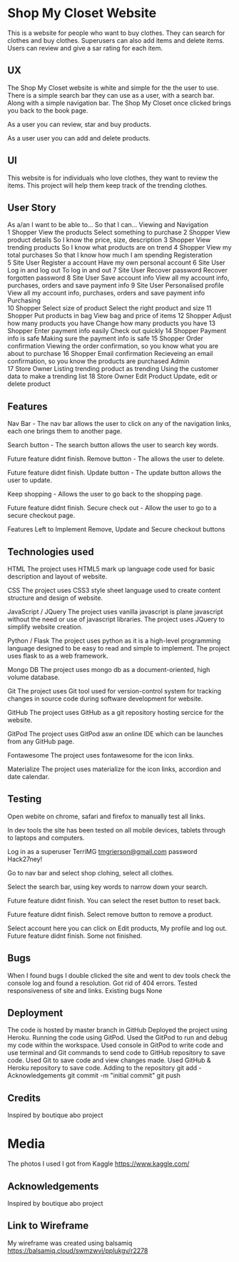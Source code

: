 # Shop My Closet Website
This is a website for people who want to buy clothes. They can search for clothes and buy clothes. Superusers can also add items and delete items. Users can review and give a sar rating for each item.

## UX
The Shop My Closet website is white and simple for the the user to use. There is a simple search bar they can use as a user, with a search bar. Along with a simple navigation bar. The Shop My Closet once clicked brings you back to the book page.

As a user you can review, star and buy products.

As a user user you can add and delete products.

## UI
This website is for individuals who love clothes, they want to review the items. This project will help them keep track of the trending clothes.

## User Story	
As a/an	I want to be able to…	So that I can...
		Viewing and Navigation 	
1	Shopper	View the products	Select something to purchase
2	Shopper	View product details	So I know the price, size, description
3	Shopper	View trending products	So I know what products are on trend
4	Shopper	View my total purchases	So that I know how much I am spending
		Registeration 	
5	Site User	Register a account	Have my own personal account
6	Site User	Log in and log out	To log in and out
7	Site User	Recover password	Recover forgotten password
8	Site User	Save account info	View all my account info, purchases, orders and save payment info
9	Site User	Personalised profile	View all my account info, purchases, orders and save payment info
		Purchasing	
10	Shopper	Select size of product	Select the right product and size
11	Shopper	Put products in bag	View bag and price of items 
12	Shopper	Adjust how many products you have	Change how many products you have
13	Shopper	Enter payment info easily	Check out quickly
14	Shopper	Payment info is safe	Making sure the payment info is safe
15	Shopper	Order confirmation	Viewing the order confirmation, so you know what you are about to purchase
16	Shopper	Email confirmation	Recieveing an email confirmation, so you know the products are purchased
		Admin 	
17	Store Owner	Listing trending product as trending 	Using the customer data to make a trending list
18	Store Owner	Edit Product	Update, edit or delete product

## Features
Nav Bar - The nav bar allows the user to click on any of the navigation links, each one brings them to another page.

Search button - The search button allows the user to search key words.

Future feature didnt finish. Remove button - The allows the user to delete.

Future feature didnt finish. Update button - The update button allows the user to update.

Keep shopping - Allows the user to go back to the shopping page.

Future feature didnt finish. Secure check out - Allow the user to go to a secure checkout page.

Features Left to Implement
Remove, Update and Secure checkout buttons

## Technologies used
HTML The project uses HTML5 mark up language code used for basic description and layout of website.

CSS The project uses CSS3 style sheet language used to create content structure and design of website.

JavaScript / JQuery The project uses vanilla javascript is plane javascript without the need or use of javascript libraries. The project uses JQuery to simplify website creation.

Python / Flask The project uses python as it is a high-level programming language designed to be easy to read and simple to implement. The project uses flask to as a web framework.

Mongo DB The project uses mongo db as a document-oriented, high volume database.

Git The project uses Git tool used for version-control system for tracking changes in source code during software development for website.

GitHub The project uses GitHub as a git repository hosting sercice for the website.

GitPod The project uses GitPod asw an online IDE which can be launches from any GitHub page.

Fontawesome The project uses fontawesome for the icon links.

Materialize The project uses materialize for the icon links, accordion and date calendar.

## Testing
Open webite on chrome, safari and firefox to manually test all links.

In dev tools the site has been tested on all mobile devices, tablets through to laptops and computers.

Log in as a superuser TerriMG tmgrierson@gmail.com password Hack27ney! 

Go to nav bar and select shop clohing, select all clothes.

Select the search bar, using key words to narrow down your search.

Future feature didnt finish. You can select the reset button to reset back.

Future feature didnt finish. Select remove button to remove a product.

Select account here you can click on Edit products, My profile and log out. Future feature didnt finish. Some not finished.

## Bugs
When I found bugs I double clicked the site and went to dev tools check the console log and found a resolution.
Got rid of 404 errors.
Tested responsiveness of site and links.
Existing bugs
None

## Deployment
The code is hosted by master branch in GitHub
Deployed the project using Heroku.
Running the code using GitPod.
Used the GitPod to run and debug my code within the workspace.
Used console in GitPod to write code and use terminal and Git commands to send code to GitHub repository to save code.
Used Git to save code and view changes made.
Used GitHub & Heroku repository to save code.
Adding to the repository git add -Acknowledgements git commit -m "initial commit" git push

## Credits
Inspired by boutique abo project

# Media
The photos I used I got from Kaggle https://www.kaggle.com/

## Acknowledgements
Inspired by boutique abo project

## Link to Wireframe
My wireframe was created using balsamiq https://balsamiq.cloud/swmzwvi/pplukgv/r2278